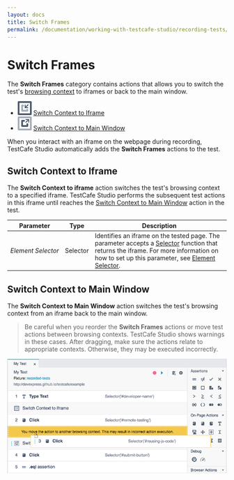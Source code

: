 ```yaml
---
layout: docs
title: Switch Frames
permalink: /documentation/working-with-testcafe-studio/recording-tests/test-actions/switch-frames.html
---
```

# Switch Frames

The **Switch Frames** category contains actions that allows you to switch the test's [browsing context](https://html.spec.whatwg.org/multipage/browsers.html#windows) to iframes or back to the main window.

* ![Action icon](../../../../images/actions/action-switch-to-iframe-icon.svg) [Switch Context to Iframe](#switch-context-to-iframe)
* ![Action icon](../../../../images/actions/action-switch-to-main-window-icon.svg) [Switch Context to Main Window](#switch-context-to-main-window)

When you interact with an iframe on the webpage during recording, TestCafe Studio automatically adds the **Switch Frames** actions to the test.

## Switch Context to Iframe

The **Switch Context to iframe** action switches the test's browsing context to a specified iframe. TestCafe Studio performs the subsequent test actions in this iframe until reaches the [Switch Context to Main Window](#switch-to-main-window) action in the test.

Parameter | Type  | Description
--------- | ----- | -------------
*Element&nbsp;Selector* | Selector | Identifies an iframe on the tested page. The parameter accepts a [Selector](https://devexpress.github.io/testcafe/documentation/test-api/selecting-page-elements/selectors/) function that returns the iframe. For more information on how to set up this parameter, see [Element Selector](on-page-actions/action-parameters.md#element-selector).

## Switch Context to Main Window

The **Switch Context to Main Window** action switches the test's browsing context from an iframe back to the main window.

> Be careful when you reorder the **Switch Frames** actions or move test actions between browsing contexts. TestCafe Studio shows warnings in these cases. After dragging, make sure the actions relate to appropriate contexts. Otherwise, they may be executed incorrectly.

![Action icon](../../../../images/working-with-testcafe-studio/reordering-switch-frames-actions.png)